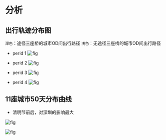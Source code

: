 # 分析

## 出行轨迹分布图

`深色`：途径三座桥的城市OD间出行路径
`浅色`：无途径三座桥的城市OD间出行路径

- perid 1
![fig](fig/travel_path_period_1.jpg)

- perid 2
![fig](fig/travel_path_period_2.jpg)

- perid 3
![fig](fig/travel_path_period_3.jpg)

- perid 4
![fig](fig/travel_path_period_4.jpg)

## 11座城市50天分布曲线

- 清明节前后，对深圳的影响最大

![fig](./11座城市50天速度分布曲线.jpg)

![fig](./11座城市50天拥堵系数分布曲线.jpg)
